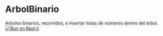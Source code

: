 # ArbolBinario
Arboles binarios, recorridos, e insertar listas de números dentro del árbol.
[![Run on Repl.it](https://repl.it/badge/github/JQuinteroC/Notacion_Polaca)](https://repl.it/github/JQuinteroC/Notacion_Polaca)